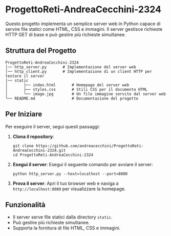# ProgettoReti-AndreaCecchini-2324

Questo progetto implementa un semplice server web in Python capace di servire file statici come HTML, CSS e immagini. Il
server gestisce richieste HTTP GET di base e può gestire più richieste simultanee.

## Struttura del Progetto

```
ProgettoReti-AndreaCecchini-2324
│── http_server.py       # Implementazione del server web
│── http_client.py       # Implementazione di un client HTTP per testare il server
│── static
│       ├── index.html       # Homepage del server web
│       ├── styles.css       # Stili CSS per il documento HTML
│       └── image.jpg        # Un file immagine servito dal server web
└── README.md                # Documentazione del progetto
```

## Per Iniziare

Per eseguire il server, segui questi passaggi:

1. **Clona il repository**:
   ```
   git clone https://github.com/andreacecchini/ProgettoReti-AndreaCecchini-2324.git
   cd ProgettoReti-AndreaCecchini-2324
   ```

2. **Esegui il server**:
   Esegui il seguente comando per avviare il server:
   ```
   python http_server.py --host=localhost --port=8080
   ```

3. **Prova il server**:
   Apri il tuo browser web e naviga a `http://localhost:8080` per visualizzare la homepage.

## Funzionalità

- Il server serve file statici dalla directory `static`.
- Può gestire più richieste simultanee.
- Supporta la fornitura di file HTML, CSS e immagini.
